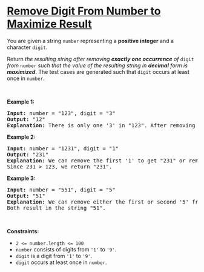 # [Remove Digit From Number to Maximize Result](https://leetcode.com/problems/remove-digit-from-number-to-maximize-result/)

<div class="_1l1MA" data-track-load="qd_description_content"><p>You are given a string <code>number</code> representing a <strong>positive integer</strong> and a character <code>digit</code>.</p>

<p>Return <em>the resulting string after removing <strong>exactly one occurrence</strong> of </em><code>digit</code><em> from </em><code>number</code><em> such that the value of the resulting string in <strong>decimal</strong> form is <strong>maximized</strong></em>. The test cases are generated such that <code>digit</code> occurs at least once in <code>number</code>.</p>

<p>&nbsp;</p>
<p><strong class="example">Example 1:</strong></p>

<pre><strong>Input:</strong> number = "123", digit = "3"
<strong>Output:</strong> "12"
<strong>Explanation:</strong> There is only one '3' in "123". After removing '3', the result is "12".
</pre>

<p><strong class="example">Example 2:</strong></p>

<pre><strong>Input:</strong> number = "1231", digit = "1"
<strong>Output:</strong> "231"
<strong>Explanation:</strong> We can remove the first '1' to get "231" or remove the second '1' to get "123".
Since 231 &gt; 123, we return "231".
</pre>

<p><strong class="example">Example 3:</strong></p>

<pre><strong>Input:</strong> number = "551", digit = "5"
<strong>Output:</strong> "51"
<strong>Explanation:</strong> We can remove either the first or second '5' from "551".
Both result in the string "51".
</pre>

<p>&nbsp;</p>
<p><strong>Constraints:</strong></p>

<ul>
	<li><code>2 &lt;= number.length &lt;= 100</code></li>
	<li><code>number</code> consists of digits from <code>'1'</code> to <code>'9'</code>.</li>
	<li><code>digit</code> is a digit from <code>'1'</code> to <code>'9'</code>.</li>
	<li><code>digit</code> occurs at least once in <code>number</code>.</li>
</ul>
</div>
